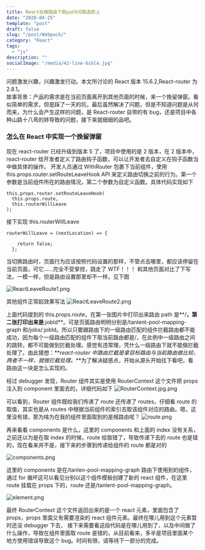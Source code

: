 ```yaml
---
title: React在根路由下取path问题追踪上
date: "2020-04-25"
template: "post"
draft: false
slug: "/post/Webpack/"
category: "React"
tags:
  - "js"
description: ""
socialImage: "/media/42-line-bible.jpg"
---
```


问题激发兴趣，兴趣激发行动。本文所讨论的 React 版本 15.6.2,React-router 为 2.8.1。  
故事背景：产品的需求是在当前页面离开到其他页面的时候，来一个挽留弹窗。看似简单的需求，但是踩了一天的坑，最后虽然解决了问题，但是不知道问题是从何而来，为什么会产生这样的问题，是 React-router 自带的有 bug，还是项目中各种山路十八弯的转导致的问题，接下来就细细的品吧。

### 怎么在 React 中实现一个挽留弹窗

现在 react-router 已经升级到版本 5 了，项目中使用的是 2 版本，在 2 版本中，react-router 给开发者定义了路由钩子函数，可以让开发者去自定义在钩子函数当中做具体的操作。 开发人员通过 WithRouter 包裹下当前组件，使用 this.props.router.setRouteLeaveHook API 来定义路由切换之前的行为。第一个参数是当前组件所在的路由情况，第二个参数为自定义函数。具体代码实现如下

```
this.props.router.setRouteLeaveHook(
  this.props.route,
  this.routerWillLeave
);
```

接下实现 this.routerWillLeave

```
routerWillLeave = (nextLocation) => {

    return false;
  };
```

当切换路由时，页面行为应该按照代码设置的那样，不管点击哪里，都应该停留在当前页面，可它......完全不受掌控，跳走了 WTF！！！
和其他页面对比了下写法，一模一样，但是路由设置那里却不一样，见下图

![ReactLeaveRoute1.png](/media/ReactLeaveRoute1.jpg)

其他组件正常起效果写法
![ReactLeaveRoute2.png](/media/ReactLeaveRoute2.jpg)

上面代码提到的 this.props.route，在第一张图片中打印出来路由 path 是**/**，第二张打印出来是**:jobId**。可是页面路由明明分别是/tanlent-pool-mapping-graph 和/jobs/:jobId。所以只要跟路由下的一级路由匹配的组件拦截路由都不能成功，因为每个一级路由匹配的组件下取当前路由都是/，在此例中一级路由之间的跳转，都不可能做到拦截处理。感觉有违常理，凭什么一级路由下就不能做拦截处理了。由此猜想：**_react-router 中路由拦截是拿目标路由与当前路由做比较，两者不一样，就做拦截处理。_**为了解决疑惑点，开始从源头开始往下看吧，看路由这一块是怎么实现的。

经过 debugger 发现，Router 组件其实是使用 RouterContext 这个文件把 props 注入到 component 里面去的，详细代码如下
![RouterContext.jpg.png](/media/RouterContext.jpg)

可以看到，Router 组件既给我们传递了 route 还传递了 routes，仔细看 route 的取值，其实也是从 routes 中根据当前组件的索引去取该组件对应的路由。嗯，这里没有错，那为啥为在我的组件里面取到的是根路由呢？
![route.png](/media/route.png)

再来看看 components 是什么，这里的 components 和上面的 index 没有关系，之前还以为是在取 index 的时候，route 给取错了，导致传递下去的 route 也是错的，现在看来并不是，接下来的步骤到传递给组件的 route 都是对的

![components.png](/media/components.png)

这里的 components 是在/tanlen-pool-mapping-graph 路由下使用到的组件，通过 for 循坏这可以看见分别以这个组件模板创建了新的 react 组件，在这里 route 挂载在 props 下的，route 还是/tanlent-pool-mapping-graph。

![element.png](/media/element.png)

最终 RouterContext 这个文件返回出来的是一个 react 元素，里面包含了 props，props 里面又有需要渲染的 react 组件元素。最终在哪儿用到这个元素暂时还没 debugger 下去，
接下来需要看这段代码是在哪儿用到了，以及中间做了什么操作，导致在组件里面取 route 是错的，从目前看来，多半是项目里面某个地方使用错误导致这个 bug。时间有限，请等待下一部分的完成。
